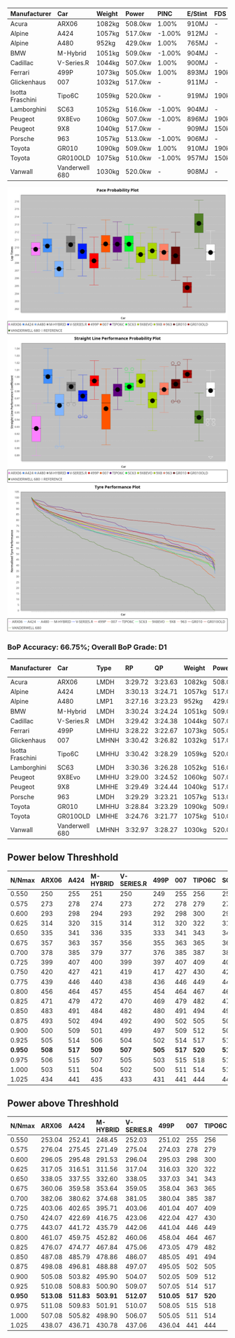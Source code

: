 | Manufacturer     | Car            | Weight | Power   | PINC    | E/Stint | FDS     |
|:-|:-|:-|:-|:-|:-|:-|
| Acura            | ARX06          | 1082kg | 508.0kw | 1.00%   | 910MJ   |    -    |
| Alpine           | A424           | 1057kg | 517.0kw | -1.00%  | 912MJ   |    -    |
| Alpine           | A480           | 952kg  | 429.0kw | 1.00%   | 765MJ   |    -    |
| BMW              | M-Hybrid       | 1051kg | 509.0kw | -1.00%  | 904MJ   |    -    |
| Cadillac         | V-Series.R     | 1044kg | 507.0kw | 1.00%   | 900MJ   |    -    |
| Ferrari          | 499P           | 1073kg | 505.0kw | 1.00%   | 893MJ   | 190kph  |
| Glickenhaus      | 007            | 1032kg | 517.0kw |    -    | 911MJ   |    -    |
| Isotta Fraschini | Tipo6C         | 1059kg | 520.0kw |    -    | 919MJ   | 190kph  |
| Lamborghini      | SC63           | 1052kg | 516.0kw | -1.00%  | 904MJ   |    -    |
| Peugeot          | 9X8Evo         | 1060kg | 507.0kw | -1.00%  | 896MJ   | 190kph  |
| Peugeot          | 9X8            | 1040kg | 517.0kw |    -    | 909MJ   | 150kph  |
| Porsche          | 963            | 1057kg | 513.0kw | -1.00%  | 906MJ   |    -    |
| Toyota           | GR010          | 1090kg | 509.0kw | 1.00%   | 910MJ   | 190kph  |
| Toyota           | GR010OLD       | 1075kg | 510.0kw | -1.00%  | 957MJ   | 150kph  |
| Vanwall          | Vanderwell 680 | 1030kg | 520.0kw |    -    | 908MJ   |    -    |

![PACECHART](./IMG/ACOMETHOD.png)
![STRAIGHTLINEPERFORMANCECHART](./IMG/ACOMETHOD_sp.png)
![TYREPERFORMANCECHART](./IMG/ACOMETHOD_tw.png)

### BoP Accuracy: 66.75%; Overall BoP Grade: D1
| Manufacturer     | Car            | Type  | RP      | QP      | Weight | Power¹  | Threshhold | PINC    | Power²   | E/Stint | AVG Vmax  | FDS     | RDLC | L/Stint | BOP-Grade | Model Accuracy | Model Points | Match%  | SimDiff |
|:-|:-|:-|:-|:-|:-|:-|:-|:-|:-|:-|:-|:-|:-|:-|:-|:-|:-|:-|:-|
| Acura            | ARX06          | LMDH  | 3:29.72 | 3:23.63 | 1082kg | 508.0kw | 210.0kph   | 1.00%   | 513.10kw |  910MJ  | 319.92kph |    -    | 0.99 | 12      | +B2       | 100.00%        | 996          | 80.75%  | #       |
| Alpine           | A424           | LMDH  | 3:30.13 | 3:24.71 | 1057kg | 517.0kw | 210.0kph   | -1.00%  | 511.80kw |  912MJ  | 334.00kph |    -    | 1.00 | 12      | +C1       | 99.61%         | 762          | 78.98%  | #       |
| Alpine           | A480           | LMP1  | 3:27.16 | 3:23.23 |  952kg | 429.0kw | 210.0kph   | 1.00%   | 433.30kw |  765MJ  | 324.30kph |    -    | 0.97 | 11      | -Ω1       | 100.00%        | 1173         | 40.95%  | ±5.17s  |
| BMW              | M-Hybrid       | LMDH  | 3:30.24 | 3:24.24 | 1051kg | 509.0kw | 210.0kph   | -1.00%  | 503.90kw |  904MJ  | 330.87kph |    -    | 1.00 | 12      | +B2       | 100.00%        | 1826         | 81.19%  | #       |
| Cadillac         | V-Series.R     | LMDH  | 3:29.42 | 3:24.38 | 1044kg | 507.0kw | 210.0kph   | 1.00%   | 512.10kw |  900MJ  | 329.62kph |    -    | 1.02 | 12      | ~A1       | 99.00%         | 3184         | 99.88%  | ±0.23s  |
| Ferrari          | 499P           | LMHHU | 3:28.22 | 3:22.67 | 1073kg | 505.0kw | 210.0kph   | 1.00%   | 510.10kw |  893MJ  | 331.32kph | 190kph  | 1.02 | 12      | -C2       | 98.07%         | 3550         | 74.41%  | ±0.04s  |
| Glickenhaus      | 007            | LMHNH | 3:30.42 | 3:26.82 | 1032kg | 517.0kw | 210.0kph   |    -    | 517.00kw |  911MJ  | 328.18kph |    -    | 0.97 | 12      | +C2       | 94.48%         | 2311         | 70.50%  | ±0.10s  |
| Isotta Fraschini | Tipo6C         | LMHHU | 3:30.42 | 3:28.29 | 1059kg | 520.0kw | 210.0kph   |    -    | 520.00kw |  919MJ  | 331.61kph | 190kph  | 1.04 | 12      | +Ω1       | 96.81%         | 91           | 37.67%  | #       |
| Lamborghini      | SC63           | LMDH  | 3:30.36 | 3:26.28 | 1052kg | 516.0kw | 210.0kph   | -1.00%  | 510.80kw |  904MJ  | 331.39kph |    -    | 1.04 | 12      | +C2       | 100.00%        | 529          | 74.96%  | #       |
| Peugeot          | 9X8Evo         | LMHHU | 3:29.00 | 3:24.52 | 1060kg | 507.0kw | 210.0kph   | -1.00%  | 501.90kw |  896MJ  | 331.57kph | 190kph  | 0.99 | 12      | -A2       | 99.21%         | 377          | 91.71%  | #       |
| Peugeot          | 9X8            | LMHHE | 3:29.49 | 3:24.44 | 1040kg | 517.0kw | 210.0kph   |    -    | 517.00kw |  909MJ  | 329.52kph | 150kph  | 1.02 | 12      | ~A1       | 99.52%         | 4561         | 100.00% | ±0.65s  |
| Porsche          | 963            | LMDH  | 3:29.29 | 3:23.21 | 1057kg | 513.0kw | 210.0kph   | -1.00%  | 507.90kw |  906MJ  | 330.50kph |    -    | 1.00 | 12      | ~A1       | 99.96%         | 10176        | 100.00% | ±0.11s  |
| Toyota           | GR010          | LMHHU | 3:28.84 | 3:23.29 | 1090kg | 509.0kw | 210.0kph   | 1.00%   | 514.10kw |  910MJ  | 329.89kph | 190kph  | 1.00 | 12      | -A2       | 99.95%         | 5509         | 90.22%  | ±0.15s  |
| Toyota           | GR010OLD       | LMHHE | 3:24.76 | 3:21.77 | 1075kg | 510.0kw | 210.0kph   | -1.00%  | 504.90kw |  957MJ  | 332.77kph | 150kph  | 1.01 | 12      | -Ω2       | 100.00%        | 351          | -41.45% | ±4.12s  |
| Vanwall          | Vanderwell 680 | LMHNH | 3:32.97 | 3:28.27 | 1030kg | 520.0kw | 210.0kph   |    -    | 520.00kw |  908MJ  | 326.50kph |    -    | 1.01 | 12      | +Ω1       | 99.23%         | 387          | 21.55%  | ±0.00s  |

## Power below Threshhold
| N/Nmax    | ARX06   | A424    | M-HYBRID | V-SERIES.R | 499P    | 007     | TIPO6C  | SC63    | 9X8EVO  | 9X8     | 963     | GR010   | GR010OLD | VANDERWELL 680 | ​     | RPM      | A480       |
|:-|:-|:-|:-|:-|:-|:-|:-|:-|:-|:-|:-|:-|:-|:-|:-|:-|:-|
|  0.550    |  250    |  255    |  251     |  250       |  249    |  255    |  256    |  254    |  250    |  255    |  253    |  251    |  251     |  256           |  ​    |   --     |  0.00      |
|  0.575    |  273    |  278    |  274     |  273       |  272    |  278    |  279    |  277    |  273    |  278    |  276    |  274    |  274     |  279           |  ​    |   --     |  0.00      |
|  0.600    |  293    |  298    |  294     |  293       |  292    |  298    |  300    |  298    |  293    |  298    |  296    |  294    |  295     |  300           |  ​    |   --     |  0.00      |
|  0.625    |  314    |  320    |  315     |  314       |  312    |  320    |  322    |  319    |  314    |  320    |  317    |  315    |  316     |  322           |  ​    |   --     |  0.00      |
|  0.650    |  335    |  341    |  336     |  335       |  333    |  341    |  343    |  340    |  335    |  341    |  338    |  336    |  337     |  343           |  ​    |   --     |  0.00      |
|  0.675    |  357    |  363    |  357     |  356       |  355    |  363    |  365    |  362    |  356    |  363    |  360    |  357    |  358     |  365           |  ​    |   --     |  0.00      |
|  0.700    |  378    |  385    |  379     |  377       |  376    |  385    |  387    |  384    |  377    |  385    |  382    |  379    |  380     |  387           |  ​    |   --     |  0.00      |
|  0.725    |  399    |  407    |  400     |  399       |  397    |  407    |  409    |  406    |  399    |  407    |  403    |  400    |  401     |  409           |  ​    |   --     |  0.00      |
|  0.750    |  420    |  427    |  421     |  419       |  417    |  427    |  430    |  427    |  419    |  427    |  424    |  421    |  422     |  430           |  ​    |   --     |  0.00      |
|  0.775    |  439    |  446    |  440     |  438       |  436    |  446    |  449    |  446    |  438    |  446    |  443    |  440    |  441     |  449           |  ​    |  5000    |  252.53    |
|  0.800    |  456    |  464    |  457     |  455       |  454    |  464    |  467    |  463    |  455    |  464    |  461    |  457    |  458     |  467           |  ​    |  5500    |  298.62    |
|  0.825    |  471    |  479    |  472     |  470       |  469    |  479    |  482    |  478    |  470    |  479    |  476    |  472    |  473     |  482           |  ​    |  6000    |  333.70    |
|  0.850    |  483    |  491    |  484     |  482       |  480    |  491    |  494    |  490    |  482    |  491    |  487    |  484    |  485     |  494           |  ​    |  6500    |  376.79    |
|  0.875    |  493    |  502    |  494     |  492       |  490    |  502    |  505    |  501    |  492    |  502    |  498    |  494    |  495     |  505           |  ​    |  7000    |  420.88    |
|  0.900    |  500    |  509    |  501     |  499       |  497    |  509    |  512    |  508    |  499    |  509    |  505    |  501    |  502     |  512           |  ​    |  7500    |  431.90    |
|  0.925    |  505    |  514    |  506     |  504       |  502    |  514    |  517    |  513    |  504    |  514    |  510    |  506    |  507     |  517           |  ​    |  8000    |  427.89    |
| **0.950** | **508** | **517** | **509**  | **507**    | **505** | **517** | **520** | **516** | **507** | **517** | **513** | **509** | **510**  | **520**        | **​** | **8500** | **430.90** |
|  0.975    |  506    |  515    |  507     |  505       |  503    |  515    |  518    |  514    |  505    |  515    |  511    |  507    |  508     |  518           |  ​    |  9000    |  215.45    |
|  1.000    |  503    |  511    |  504     |  502       |  500    |  511    |  514    |  510    |  502    |  511    |  507    |  504    |  505     |  514           |  ​    |   --     |  0.00      |
|  1.025    |  434    |  441    |  435     |  433       |  431    |  441    |  444    |  441    |  433    |  441    |  438    |  435    |  436     |  444           |  ​    |   --     |  0.00      |

## Power above Threshhold
| N/Nmax    | ARX06      | A424       | M-HYBRID   | V-SERIES.R | 499P       | 007     | TIPO6C  | SC63       | 9X8EVO     | 9X8     | 963        | GR010      | GR010OLD   | VANDERWELL 680 | ​     | RPM      | A480       |
|:-|:-|:-|:-|:-|:-|:-|:-|:-|:-|:-|:-|:-|:-|:-|:-|:-|:-|
|  0.550    |  253.04    |  252.41    |  248.45    |  252.03    |  251.02    |  255    |  256    |  251.41    |  247.46    |  255    |  250.43    |  253.04    |  248.44    |  256           |  ​    |   --     |  0.00      |
|  0.575    |  276.04    |  275.45    |  271.49    |  275.04    |  274.03    |  278    |  279    |  274.45    |  270.50    |  278    |  273.47    |  276.05    |  271.48    |  279           |  ​    |   --     |  0.00      |
|  0.600    |  296.05    |  295.48    |  291.53    |  296.04    |  295.03    |  298    |  300    |  295.49    |  290.54    |  298    |  293.50    |  297.05    |  291.52    |  300           |  ​    |   --     |  0.00      |
|  0.625    |  317.05    |  316.51    |  311.56    |  317.04    |  316.03    |  320    |  322    |  316.52    |  310.58    |  320    |  314.54    |  318.06    |  312.56    |  322           |  ​    |   --     |  0.00      |
|  0.650    |  338.05    |  337.55    |  332.60    |  338.05    |  337.03    |  341    |  343    |  337.56    |  331.61    |  341    |  335.57    |  339.06    |  333.59    |  343           |  ​    |   --     |  0.00      |
|  0.675    |  360.06    |  359.58    |  353.64    |  359.05    |  358.04    |  363    |  365    |  358.59    |  352.65    |  363    |  356.61    |  361.06    |  354.63    |  365           |  ​    |   --     |  0.00      |
|  0.700    |  382.06    |  380.62    |  374.68    |  381.05    |  380.04    |  385    |  387    |  380.63    |  373.69    |  385    |  377.65    |  383.07    |  375.67    |  387           |  ​    |   --     |  0.00      |
|  0.725    |  403.06    |  402.65    |  395.71    |  403.06    |  401.04    |  407    |  409    |  401.66    |  394.73    |  407    |  399.68    |  404.07    |  396.71    |  409           |  ​    |   --     |  0.00      |
|  0.750    |  424.07    |  422.69    |  416.75    |  423.06    |  422.04    |  427    |  430    |  422.70    |  414.77    |  427    |  419.72    |  425.07    |  416.74    |  430           |  ​    |   --     |  0.00      |
|  0.775    |  443.07    |  441.72    |  435.79    |  442.06    |  441.04    |  446    |  449    |  441.73    |  433.80    |  446    |  438.75    |  444.08    |  435.78    |  449           |  ​    |  5000    |  252.53    |
|  0.800    |  461.07    |  459.75    |  452.82    |  460.06    |  458.04    |  464    |  467    |  458.75    |  450.84    |  464    |  455.78    |  462.08    |  453.81    |  467           |  ​    |  5500    |  298.62    |
|  0.825    |  476.07    |  474.77    |  467.84    |  475.06    |  473.05    |  479    |  482    |  473.78    |  465.86    |  479    |  470.81    |  477.08    |  468.84    |  482           |  ​    |  6000    |  333.70    |
|  0.850    |  487.08    |  485.79    |  478.86    |  486.07    |  485.05    |  491    |  494    |  485.80    |  476.88    |  491    |  482.83    |  488.09    |  479.86    |  494           |  ​    |  6500    |  376.79    |
|  0.875    |  498.08    |  496.81    |  488.88    |  497.07    |  495.05    |  502    |  505    |  495.82    |  486.90    |  502    |  492.84    |  499.09    |  489.87    |  505           |  ​    |  7000    |  420.88    |
|  0.900    |  505.08    |  503.82    |  495.90    |  504.07    |  502.05    |  509    |  512    |  502.83    |  493.92    |  509    |  499.86    |  506.09    |  496.89    |  512           |  ​    |  7500    |  431.90    |
|  0.925    |  510.08    |  508.83    |  500.90    |  509.07    |  507.05    |  514    |  517    |  507.84    |  498.92    |  514    |  504.86    |  511.09    |  501.89    |  517           |  ​    |  8000    |  427.89    |
| **0.950** | **513.08** | **511.83** | **503.91** | **512.07** | **510.05** | **517** | **520** | **510.84** | **501.93** | **517** | **507.87** | **514.09** | **504.90** | **520**        | **​** | **8500** | **430.90** |
|  0.975    |  511.08    |  509.83    |  501.91    |  510.07    |  508.05    |  515    |  518    |  508.84    |  499.93    |  515    |  505.87    |  512.09    |  502.90    |  518           |  ​    |  9000    |  215.45    |
|  1.000    |  507.08    |  505.82    |  498.90    |  506.07    |  505.05    |  511    |  514    |  505.83    |  496.92    |  511    |  502.86    |  508.09    |  499.89    |  514           |  ​    |   --     |  0.00      |
|  1.025    |  438.07    |  436.71    |  430.78    |  437.06    |  436.04    |  441    |  444    |  436.72    |  428.79    |  441    |  433.74    |  439.08    |  430.77    |  444           |  ​    |   --     |  0.00      |
